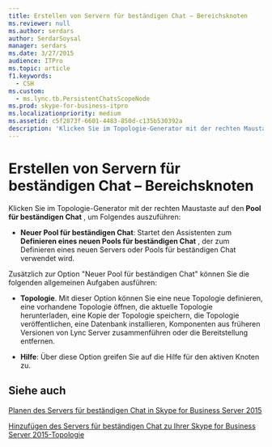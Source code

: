```yaml
---
title: Erstellen von Servern für beständigen Chat – Bereichsknoten
ms.reviewer: null
ms.author: serdars
author: SerdarSoysal
manager: serdars
ms.date: 3/27/2015
audience: ITPro
ms.topic: article
f1.keywords:
  - CSH
ms.custom:
  - ms.lync.tb.PersistentChatsScopeNode
ms.prod: skype-for-business-itpro
ms.localizationpriority: medium
ms.assetid: c5f2873f-6601-4483-850d-c135b530392a
description: 'Klicken Sie im Topologie-Generator mit der rechten Maustaste auf den Pool für beständigen Chat, um Folgendes auszuführen:'
---
```


# <a name="create-persistent-chat-servers-scope-node"></a>Erstellen von Servern für beständigen Chat – Bereichsknoten
 
Klicken Sie im Topologie-Generator mit der rechten Maustaste auf den **Pool für beständigen Chat** , um Folgendes auszuführen:
  
- **Neuer Pool für beständigen Chat**: Startet den Assistenten zum **Definieren eines neuen Pools für beständigen Chat** , der zum Definieren eines neuen Servers oder Pools für beständigen Chat verwendet wird.
    
Zusätzlich zur Option "Neuer Pool für beständigen Chat" können Sie die folgenden allgemeinen Aufgaben ausführen:
  
- **Topologie**. Mit dieser Option können Sie eine neue Topologie definieren, eine vorhandene Topologie öffnen, die aktuelle Topologie herunterladen, eine Kopie der Topologie speichern, die Topologie veröffentlichen, eine Datenbank installieren, Komponenten aus früheren Versionen von Lync Server zusammenführen oder die Bereitstellung entfernen.
    
- **Hilfe**: Über diese Option greifen Sie auf die Hilfe für den aktiven Knoten zu.
    
## <a name="see-also"></a>Siehe auch

[Planen des Servers für beständigen Chat in Skype for Business Server 2015](../../plan-your-deployment/persistent-chat-server/persistent-chat-server.md)
  
[Hinzufügen des Servers für beständigen Chat zu Ihrer Skype for Business Server 2015-Topologie](../../deploy/deploy-persistent-chat-server/add-persistent-chat-server.md)

